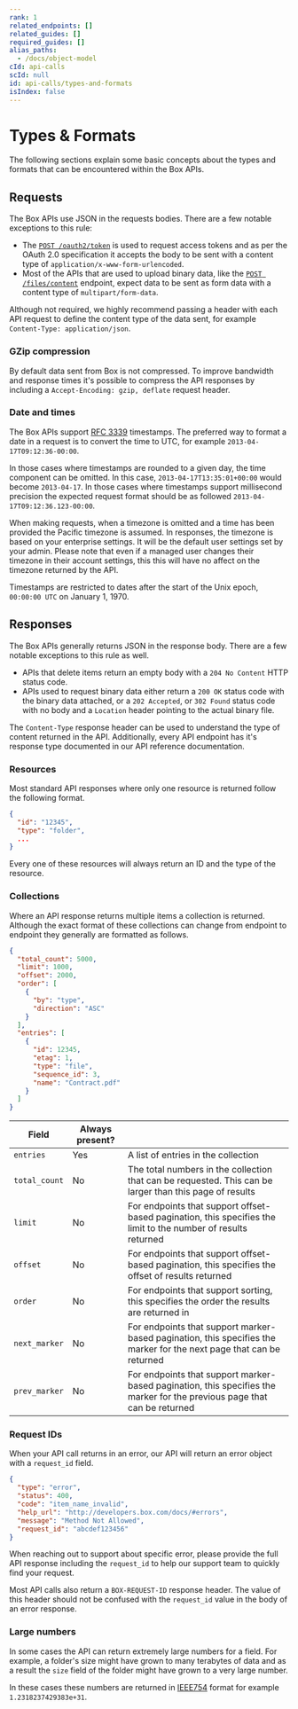 ```yaml
---
rank: 1
related_endpoints: []
related_guides: []
required_guides: []
alias_paths:
  - /docs/object-model
cId: api-calls
scId: null
id: api-calls/types-and-formats
isIndex: false
---
```


# Types & Formats

The following sections explain some basic concepts about the types and formats
that can be encountered within the Box APIs.

## Requests

The Box APIs use JSON in the requests bodies. There are a few notable exceptions
to this rule:

- The [`POST /oauth2/token`][post-oauth2-token] is used to request access tokens
and as per the OAuth 2.0 specification it accepts the body to be sent
with a content type of `application/x-www-form-urlencoded`.
- Most of the APIs that are used to upload binary data, like the
[`POST /files/content`][post-files-content] endpoint, expect data to be sent
as form data with a content type of `multipart/form-data`.

<Message type='notice'>

Although not required, we highly recommend passing a header with each API
request to define the content type of the data sent, for example
`Content-Type: application/json`.

</Message>

### GZip compression

By default data sent from Box is not compressed. To improve bandwidth and
response times it's possible to compress the API responses by including
a `Accept-Encoding: gzip, deflate` request header.

### Date and times

The Box APIs support [RFC 3339][rfc3339] timestamps. The preferred way to format
a date in a request is to convert the time to UTC, for example `2013-04-17T09:12:36-00:00`.

In those cases where timestamps are rounded to a given day, the time component
can be omitted. In this case, `2013-04-17T13:35:01+00:00` would become
`2013-04-17`. In those cases where timestamps support millisecond precision the expected
request format should be as followed `2013-04-17T09:12:36.123-00:00`.

When making requests, when a timezone is omitted and a time has been provided
the Pacific timezone is assumed. In responses, the timezone is based on your
enterprise settings. It will be the default user settings set by your admin.
Please note that even if a managed user changes their timezone in their account
settings, this this will have no affect on the timezone returned by the API.

Timestamps are restricted to dates after the start of the Unix epoch, `00:00:00
UTC` on January 1, 1970.

## Responses

The Box APIs generally returns JSON in the response body. There are a few notable
exceptions to this rule as well.

- APIs that delete items return an empty body with a `204 No Content` HTTP
status code.
- APIs used to request binary data either return a `200 OK` status code with the
binary data attached, or a `202 Accepted`, or `302 Found` status code with no
body and a `Location` header pointing to the actual binary file.

<Message type='notice'>

The `Content-Type` response header can be used to understand the type of
content returned in the API. Additionally, every API endpoint has it's
response type documented in our API reference documentation.

</Message>

### Resources

Most standard API responses where only one resource is returned follow the
following format.

```json
{
  "id": "12345",
  "type": "folder",
  ...
}
```

Every one of these resources will always return an ID and the type of the resource.

### Collections

Where an API response returns multiple items a collection is returned. Although
the exact format of these collections can change from endpoint to endpoint they
generally are formatted as follows.

```json
{
  "total_count": 5000,
  "limit": 1000,
  "offset": 2000,
  "order": [
    {
      "by": "type",
      "direction": "ASC"
    }
  ],
  "entries": [
    {
      "id": 12345,
      "etag": 1,
      "type": "file",
      "sequence_id": 3,
      "name": "Contract.pdf"
    }
  ]
}
```

<!-- markdownlint-disable line-length -->

| Field         | Always present? |                                                                                                                          |
| ------------- | --------------- | ------------------------------------------------------------------------------------------------------------------------ |
| `entries`     | Yes             | A list of entries in the collection                                                                                      |
| `total_count` | No              | The total numbers in the collection that can be requested. This can be larger than this page of results                  |
| `limit`       | No              | For endpoints that support offset-based pagination, this specifies the limit to the number of results returned           |
| `offset`      | No              | For endpoints that support offset-based pagination, this specifies the offset of results returned                        |
| `order`       | No              | For endpoints that support sorting, this specifies the order the results are returned in                                 |
| `next_marker` | No              | For endpoints that support marker-based pagination, this specifies the marker for the next page that can be returned     |
| `prev_marker` | No              | For endpoints that support marker-based pagination, this specifies the marker for the previous page that can be returned |

<!-- markdownlint-enable line-length -->

### Request IDs

When your API call returns in an error, our API will return an error
object with a `request_id` field.

```json
{
  "type": "error",
  "status": 400,
  "code": "item_name_invalid",
  "help_url": "http://developers.box.com/docs/#errors",
  "message": "Method Not Allowed",
  "request_id": "abcdef123456"
}
```

When reaching out to support about specific error, please provide the full API
response including the `request_id` to help our support team to quickly find your
request.

<Message type='notice'>

Most API calls also return a `BOX-REQUEST-ID` response header. The value of
this header should not be confused with the `request_id` value in the body of
an error response.

</Message>

### Large numbers

In some cases the API can return extremely large numbers for a field. For
example, a folder's size might have grown to many terabytes of data and
as a result the `size` field of the folder might have grown to a very large
number.

In these cases these numbers are returned in [IEEE754][numbers] format for
example `1.2318237429383e+31`.

[post-oauth2-token]: endpoint://post-oauth2-token
[post-files-content]: endpoint://post-files-content
[numbers]: https://en.wikipedia.org/wiki/IEEE_754
[rfc3339]: https://www.ietf.org/rfc/rfc3339.txt
